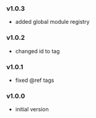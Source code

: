 ### v1.0.3
- added global module registry

### v1.0.2
- changed id to tag

### v1.0.1
- fixed @ref tags

### v1.0.0
- initial version